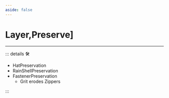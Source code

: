 ```yaml
---
aside: false
---
```

# Layer,<motor>Preserve</motor>]</py>

---

<!-- =================================================== -->
<!-- =================================================== -->
<!-- =================================================== -->
<!-- =================================================== -->
<!-- =================================================== -->
::: details 🛠

- HatPreservation
- RainShellPreservation
- FastenerPreservation
    - Grit erodes Zippers

:::
